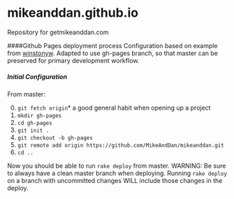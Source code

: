 # mikeanddan.github.io

Repository for getmikeanddan.com

####Github Pages deployment process
Configuration based on example from [winstonyw](http://winstonyw.com/2013/02/24/jekyll_haml_sass_and_github_pages/). Adapted to use gh-pages branch, so that master can be preserved for primary development workflow.

##### Initial Configuration
From master:

0. `git fetch origin`* a good general habit when opening up a project
1. `mkdir gh-pages`
2. `cd gh-pages`
3. `git init .`
4. `git checkout -b gh-pages`
5. `git remote add origin https://github.com/MikeAndDan/mikeanddan.git`
6. `cd ..`

Now you should be able to run `rake deploy` from master. WARNING: Be sure to always have a clean master branch when deploying. Running `rake deploy` on a branch with uncommitted changes WILL include those changes in the deploy.
